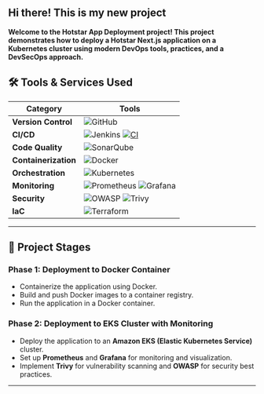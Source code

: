 ## Hi there! This is my new project

**Welcome to the Hotstar App Deployment project! This project demonstrates how to deploy a Hotstar Next.js application on a Kubernetes cluster using modern DevOps tools, practices, and a DevSecOps approach.**


## 🛠️ **Tools & Services Used**

| **Category**         | **Tools**                                                                                                                                                                                                                                    |
|----------------------|-----------------------------------------------------------------------------------------------------------------------------------------------------------------------------------------------------------------------------------------------|
| **Version Control**  | ![GitHub](https://img.shields.io/badge/GitHub-181717?style=flat-square&logo=github&logoColor=white)                                                                                                                                          |
| **CI/CD**            | ![Jenkins](https://img.shields.io/badge/Jenkins-D24939?style=flat-square&logo=jenkins&logoColor=white) [![CI](https://github.com/prashantt597/hotstar-application/actions/workflows/ci.yml/badge.svg)](https://github.com/prashantt597/hotstar-application/actions/workflows/ci.yml) |
| **Code Quality**     | ![SonarQube](https://img.shields.io/badge/SonarQube-4E9BCD?style=flat-square&logo=sonarqube&logoColor=white)                                                                                                                                |
| **Containerization** | ![Docker](https://img.shields.io/badge/Docker-2496ED?style=flat-square&logo=docker&logoColor=white)                                                                                                                                          |
| **Orchestration**    | ![Kubernetes](https://img.shields.io/badge/Kubernetes-326CE5?style=flat-square&logo=kubernetes&logoColor=white)                                                                                                                              |
| **Monitoring**       | ![Prometheus](https://img.shields.io/badge/Prometheus-E6522C?style=flat-square&logo=prometheus&logoColor=white) ![Grafana](https://img.shields.io/badge/Grafana-F46800?style=flat-square&logo=grafana&logoColor=white)                      |
| **Security**         | ![OWASP](https://img.shields.io/badge/OWASP-000000?style=flat-square&logo=owasp&logoColor=white) ![Trivy](https://img.shields.io/badge/Trivy-00979D?style=flat-square&logo=trivy&logoColor=white)                                            |
| **IaC**              | ![Terraform](https://img.shields.io/badge/Terraform-623CE4?style=flat-square&logo=terraform&logoColor=white)                                                                                                                                |

---

## 🚦 **Project Stages**

### **Phase 1: Deployment to Docker Container**
- Containerize the application using Docker.
- Build and push Docker images to a container registry.
- Run the application in a Docker container.

### **Phase 2: Deployment to EKS Cluster with Monitoring**
- Deploy the application to an **Amazon EKS (Elastic Kubernetes Service)** cluster.
- Set up **Prometheus** and **Grafana** for monitoring and visualization.
- Implement **Trivy** for vulnerability scanning and **OWASP** for security best practices.

---
